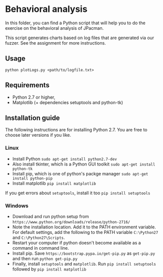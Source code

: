 # Behavioral analysis

In this folder, you can find a Python script that will help you
to do the exercise on the behavioral analysis of JPacman.

This script generates charts based on log files that are generated
via our fuzzer. See the assignment for more instructions.

## Usage

`python plotLogs.py <path/to/logfile.txt>`

## Requirements

- Python 2.7 or higher, 
- Matplotlib (+ dependencies setuptools and python-tk)

## Installation guide

The following instructions are for installing Python 2.7. You are free to choose later versions if you like.

### Linux
- Install Python
`sudo apt-get install python2.7-dev`
- Also install tkinter, which is a Python GUI toolkit
`sudo apt-get install python-tk`
- Install pip, which is one of python's packge manager
`sudo apt-get install python-pip`
- Install matplotlib
`pip install matplotlib`

If you get errors about `setuptools`, install it too
`pip install setuptools`

### Windows
- Download and run python setup from `https://www.python.org/downloads/release/python-2716/`
- Note the installation location. Add it to the PATH environment variable. For default settings, add the following to the PATH variable 
`C:\Python27` and `C:\Python27\Scripts`. 
- Restart your computer if python doesn't become available as a command in command line.
- Install pip. Save `https://bootstrap.pypa.io/get-pip.py` as `get-pip.py` and then run `python get-pip.py`
- Finally, install `setuptools` and `matplotlib`. Run `pip install setuptools` followed by `pip install matplotlib`
